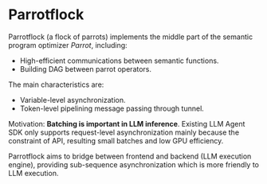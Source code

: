 # Parrotflock

Parrotflock (a flock of parrots) implements the middle part of the semantic program 
optimizer *Parrot*, including:
- High-efficient communications between semantic functions.
- Building DAG between parrot operators.

The main characteristics are:
- Variable-level asynchronization.
- Token-level pipelining message passing through tunnel.

Motivation: **Batching is important in LLM inference**. Existing LLM Agent SDK only supports
request-level asynchronization mainly because the constraint of API, resulting small batches 
and low GPU efficiency.

Parrotflock aims to bridge between frontend and backend (LLM execution engine), providing sub-sequence asynchronization which is more friendly to LLM execution.